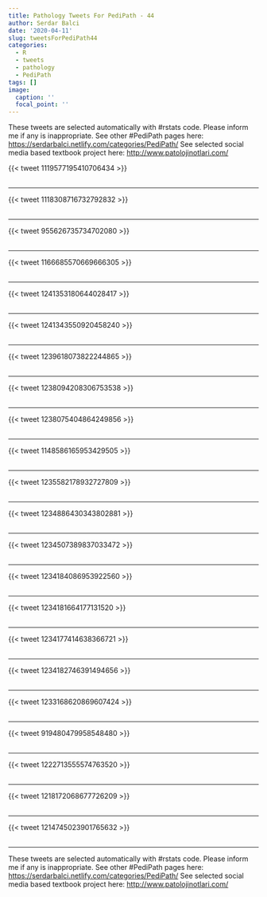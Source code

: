 ```yaml
---
title: Pathology Tweets For PediPath - 44
author: Serdar Balci
date: '2020-04-11'
slug: tweetsForPediPath44
categories:
  - R
  - tweets
  - pathology
  - PediPath
tags: []
image:
  caption: ''
  focal_point: ''
---
```



These tweets are selected automatically with #rstats code. Please inform me if any is inappropriate.
See other #PediPath pages here: https://serdarbalci.netlify.com/categories/PediPath/ 
See selected social media based textbook project here: http://www.patolojinotlari.com/

{{< tweet 1119577195410706434 >}}
<br>
<br>
<hr>
{{< tweet 1118308716732792832 >}}
<br>
<br>
<hr>
{{< tweet 955626735734702080 >}}
<br>
<br>
<hr>
{{< tweet 1166685570669666305 >}}
<br>
<br>
<hr>
{{< tweet 1241353180644028417 >}}
<br>
<br>
<hr>
{{< tweet 1241343550920458240 >}}
<br>
<br>
<hr>
{{< tweet 1239618073822244865 >}}
<br>
<br>
<hr>
{{< tweet 1238094208306753538 >}}
<br>
<br>
<hr>
{{< tweet 1238075404864249856 >}}
<br>
<br>
<hr>
{{< tweet 1148586165953429505 >}}
<br>
<br>
<hr>
{{< tweet 1235582178932727809 >}}
<br>
<br>
<hr>
{{< tweet 1234886430343802881 >}}
<br>
<br>
<hr>
{{< tweet 1234507389837033472 >}}
<br>
<br>
<hr>
{{< tweet 1234184086953922560 >}}
<br>
<br>
<hr>
{{< tweet 1234181664177131520 >}}
<br>
<br>
<hr>
{{< tweet 1234177414638366721 >}}
<br>
<br>
<hr>
{{< tweet 1234182746391494656 >}}
<br>
<br>
<hr>
{{< tweet 1233168620869607424 >}}
<br>
<br>
<hr>
{{< tweet 919480479958548480 >}}
<br>
<br>
<hr>
{{< tweet 1222713555574763520 >}}
<br>
<br>
<hr>
{{< tweet 1218172068677726209 >}}
<br>
<br>
<hr>
{{< tweet 1214745023901765632 >}}
<br>
<br>
<hr>


These tweets are selected automatically with #rstats code. Please inform me if any is inappropriate.
See other #PediPath pages here: https://serdarbalci.netlify.com/categories/PediPath/ 
See selected social media based textbook project here: http://www.patolojinotlari.com/
